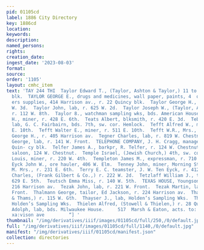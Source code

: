 ```yaml
---
pid: 01105cd
label: 1886 City Directory
key: 1886cd
location: 
keywords: 
description: 
named_persons: 
rights: 
creation_date: 
ingest_date: '2023-08-03'
format: 
source: 
order: '1105'
layout: cmhc_item
text: 'TAY 244 THI  Taylor Edward T., (Taylor, Ashton & Taylor,) 11 to 16. 7  DeMaineville
  blk.  TAYLOR GEORGE E., drugs and medicines, wall paper, paints, 4  oils and assay
  ers supplies, 414 Harrison av., r. 22 Quincy blk.  Taylor George H., bkkpr, r. 121
  W. 3d.  Taylor John, lab, r. 625 W. 2d.  Taylor Joseph W., (Taylor, Ashton % Taylor,)
  r. 112 W. 8th.  Taylor 8., watchman sampling wks, bds. American House.  Teague William
  H., miner, r. 428 E. 6th.  Teats Albert, blksmith, r. 420 E. 3d.  Tebedo Oliver,
  lab, G. C. Fairbairn, bds. 7th, sw. cor. Hemlock.  Tefft Alfred W., miner, r. 511
  E. 10th.  Tefft Walter E., miner, r. 511 E. 10th.  Tefft W.R., Mrs., r. 511 E. 10th.  Tegder
  George H., r. 405 Harrison av.  Tegner Charles, lab, r. 819 W. Chestnut.  Tekay
  George, lab, r. 141 W. Front.  TELEPHONE COMPANY, J. H. Cragg, manager, office 38
  Quin- cy blk.  Telfer James A., barkpr, R. Telfer, r. 124 W. Chestnut.  Telfer Robert,
  saloon, 124 W. Chestnut.  Temple Israel, (Jewish Church,) 4th, sw. cor. Pine.  Temple
  Louis, miner, r. 220 W. 4th.  Templeton James M., expressman, r. 710 W. 2d.  Ten
  Eyck John W., ore hauler, 406 W. Elm.  Tenney John, miner, Morning Star mine.  Tenney
  M. Mrs., r. 231 E. 6th.  Terry E. C. teamster, J. W. Ten Eyck, r. 412 W. Chestnut.  Terwilliger
  Charles, (Frank Gilbert & Co.,) r. 222 W. 2d.  Tetzlaff William J., teamster, bds.
  629 E. 5th.  Teutsch Emma Miss, r. 140 W. 5th.  TEXAS HOUSE, Youngson & Co., proprs,
  216 Harrison av.  Tezak John, lab, r. 221 W. Front.  Tezak Martin, lab, r. 221 W.
  Front.  Thalmann George, tailor, Ed Jackson, r. 224 Harrison av.  Thams John, (Schloss
  & Thams,) r. 115 W. Gth.  Thayser J., lab, Holden’s Sampling Wks.  Thayser M., lab,
  Holden’s Sampling Wks.  Thielen Alfred, (Stowell & Thielen,) r. 28 Quincy blk.  Thielke
  Adolph, lab, bds. Milwaukee House.     517  Marsh & Eaton, acts. to: Forcite POWder
  xa:vison ave         “] '
thumbnail: "/img/derivatives/iiif/images/01105cd/full/250,/0/default.jpg"
full: "/img/derivatives/iiif/images/01105cd/full/1140,/0/default.jpg"
manifest: "/img/derivatives/iiif/01105cd/manifest.json"
collection: directories
---
```

